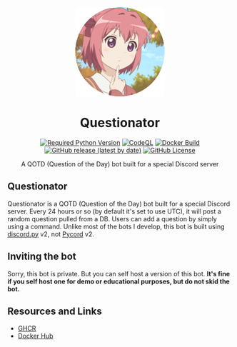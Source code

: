 <div align=center>

![Logo](./Assets/logo-200-rounded.png)

# Questionator

[![Required Python Version](https://img.shields.io/badge/Python-3.10%20|%203.11-blue?logo=python&logoColor=white)](https://github.com/No767/Questionator/blob/dev/pyproject.toml) [![CodeQL](https://github.com/No767/Questionator/actions/workflows/codeql.yml/badge.svg)](https://github.com/No767/Questionator/actions/workflows/codeql.yml) [![Docker Build](https://github.com/No767/Questionator/actions/workflows/docker-build.yml/badge.svg)](https://github.com/No767/Questionator/actions/workflows/docker-build.yml) [![GitHub release (latest by date)](https://img.shields.io/github/v/release/No767/Questionator?display_name=tag&label=Release&logo=github)](https://github.com/No767/Questionator/releases) [![GitHub License](https://img.shields.io/github/license/No767/Questionator?label=License&logo=github)](https://github.com/No767/Questionator/blob/dev/LICENSE)

A QOTD (Question of the Day) bot built for a special Discord server

<div align=left>

## Questionator

Questionator is a QOTD (Question of the Day) bot built for a special Discord server. Every 24 hours or so (by default it's set to use UTC), it will post a random question pulled from a DB. Users can add a question by simply using a command. Unlike most of the bots I develop, this bot is built using [discord.py](https://discordpy.readthedocs.io/en/latest/) v2, not [Pycord](https://pycord.dev/) v2.

## Inviting the bot

Sorry, this bot is private. But you can self host a version of this bot. **It's fine if you self host one for demo or educational purposes, but do not skid the bot.**

## Resources and Links

- [GHCR](https://github.com/No767/Questionator/pkgs/container/questionator)
- [Docker Hub](https://hub.docker.com/r/no767/questionator)